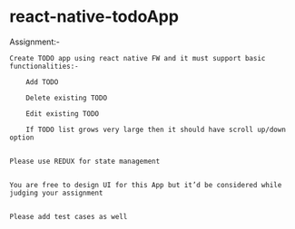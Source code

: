 # react-native-todoApp

Assignment:-

    Create TODO app using react native FW and it must support basic functionalities:-

        Add TODO

        Delete existing TODO

        Edit existing TODO

        If TODO list grows very large then it should have scroll up/down option


    Please use REDUX for state management


    You are free to design UI for this App but it’d be considered while judging your assignment


    Please add test cases as well